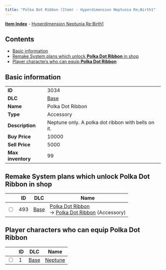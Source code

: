 ```yaml
---
title: "Polka Dot Ribbon (Item) - Hyperdimension Neptunia Re;Birth1"
---
```


[**Item Index**](/neptunia/rb1/item/index.html) - [Hyperdimension Neptunia Re;Birth1](/neptunia/rb1)

## Contents

- [Basic information](#basic-information)
- [Remake System plans which unlock **Polka Dot Ribbon** in shop](#remake-system-plans-which-unlock-polka-dot-ribbon-in-shop)
- [Player characters who can equip **Polka Dot Ribbon**](#player-characters-who-can-equip-polka-dot-ribbon)

## Basic information

|   |   |
| -- | -- |
| **ID** | 3034 |
| **DLC** | [Base](/neptunia/rb1/dlc/1-base.html) |
| **Name** | Polka Dot Ribbon |
| **Type** | Accessory |
| **Description** | Neptune only. A polka dot ribbon with bells on it. |
| **Buy Price** | 10000 |
| **Sell Price** | 5000 |
| **Max inventory** | 99 |


## Remake System plans which unlock **Polka Dot Ribbon** in shop

|    | ID | DLC | Name |
| -- | -- | --- | ---- |
| <input type="checkbox" id="rb1-remake-1-493" class="trackbox" /> | 493 | [Base](/neptunia/rb1/dlc/1-base.html) | [Polka Dot Ribbon](/neptunia/rb1/remake/1-493-polka-dot-ribbon.html)<br /> → [Polka Dot Ribbon](/neptunia/rb1/item/1-3034-polka-dot-ribbon.html) (Accessory) |


## Player characters who can equip **Polka Dot Ribbon**

|    | ID | DLC | Name |
| -- | -- | --- | ---- |
| <input type="checkbox" id="rb1-player-1-1" class="trackbox" /> | 1 | [Base](/neptunia/rb1/dlc/1-base.html) | [Neptune](/neptunia/rb1/player/1-1-neptune.html) |
